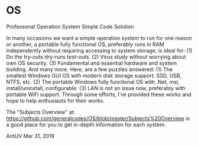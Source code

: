 # OS
Professonal Operation System Simple Code Solution

In many occasions we want a simple operation system to run for one reason or another, a portable fully functional OS, preferably runs in RAM independently without requiring accessing to system storage, is ideal for:
(1)	Do the try-outs dry-runs test-outs.
(2)	Virus study without worrying about own OS security.
(3)	Fundamental and essential hardware and system building.
And many more.
Here, are a few puzzles answered:
(1)	The smallest Windows GUI OS with modern disk storage support: SSD, USB, NTFS, etc.
(2)	The portable Windows fully functional OS with .Net, msi, install/uninstall, configurable.
(3)	LAN is not an issue now, preferably with portable WiFi support.
Through some efforts, I’ve provided these works and hope to help enthusiasts for their works.

The "Subjects Overview" at:
https://github.com/generalcodes/OS/blob/master/Subjects%20Overview
is a good place for you to get in-depth information for each system.

AntUV
Mar 31, 2019
